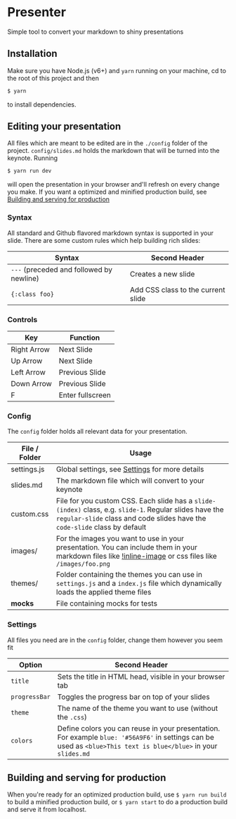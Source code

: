# Presenter

Simple tool to convert your markdown to shiny presentations

## Installation
Make sure you have Node.js (v6+) and `yarn` running on your machine, cd to the root of this project and then

```bash
$ yarn
```

to install dependencies.

## Editing your presentation
All files which are meant to be edited are in the `./config` folder of the project. `config/slides.md` holds the markdown that will be turned into the keynote. Running

```bash
$ yarn run dev
```

will open the presentation in your browser and'll refresh on every change you make. If you want a optimized and minified production build, see [Building and serving for production](#building-and-serving-for-production)

### Syntax
All standard and Github flavored markdown syntax is supported in your slide. There are some custom rules which help building rich slides:

| Syntax                                   | Second Header                       |
| ---------------------------------------- | ----------------------------------- |
| `---` (preceded and followed by newline) | Creates a new slide                 |
| `{:class foo}`                           | Add CSS class to the current slide  |

### Controls
| Key         | Function         |
| ----------- | ---------------- |
| Right Arrow | Next Slide       |
| Up Arrow    | Next Slide       |
| Left Arrow  | Previous Slide   |
| Down Arrow  | Previous Slide   |
| F           | Enter fullscreen |

### Config
The `config` folder holds all relevant data for your presentation.

| File / Folder | Usage                                                                                                                 |
| ------------- | --------------------------------------------------------------------------------------------------------------------- |
| settings.js   | Global settings, see [Settings](#settings) for more details                                                           |
| slides.md     | The markdown file which will convert to your keynote                                                                  |
| custom.css    | File for you custom CSS. Each slide has a `slide-(index)` class, e.g. `slide-1`. Regular slides have the `regular-slide` class and code slides have the `code-slide` class by default                                                                            |
| images/       | For the images you want to use in your presentation. You can include them in your markdown files like [!inline-image](/images/foo.png) or css files like `/images/foo.png`                                                                    |
| themes/       | Folder containing the themes you can use in `settings.js` and a `index.js` file which dynamically loads the applied theme files                                                                                                                                   |
| __mocks__     | File containing mocks for tests                                                                                       |

### Settings
All files you need are in the `config` folder, change them however you seem fit

| Option        | Second Header                                              |
| ------------- | ---------------------------------------------------------- |
| `title`       | Sets the title in HTML head, visible in your browser tab   |
| `progressBar` | Toggles the progress bar on top of your slides             |
| `theme`       | The name of the theme you want to use (without the `.css`) |
| `colors`      | Define colors you can reuse in your presentation. For example `blue: '#56A9F6'` in settings can be used as `<blue>This text is blue</blue>` in your `slides.md`                                     |

## Building and serving for production
When you're ready for an optimized production build, use `$ yarn run build` to build a minified production build, or `$ yarn start` to do a production build and serve it from localhost.

